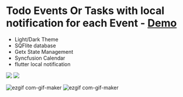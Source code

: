 # Todo Events Or Tasks with local notification for each Event  - <a href="https://youtu.be/46nVCXpPo00">Demo</a>
 
 - Light/Dark Theme
 - SQFlite database
 -  Getx State Management
 - Syncfusion Calendar 
 - flutter local notification

<img src="https://user-images.githubusercontent.com/78031951/173202162-dd62398f-fbf0-4471-a8a9-516e6126fb72.png">
<img src="https://user-images.githubusercontent.com/78031951/173202163-fffb8b10-8d47-4bf6-95e2-70cb2065dd89.png">


![ezgif com-gif-maker](https://user-images.githubusercontent.com/78031951/157430155-31326f52-489a-4989-98e6-bd5710bdbcea.gif)
![ezgif com-gif-maker](https://user-images.githubusercontent.com/78031951/157837268-0942788e-867e-4cbf-8bfa-c1de959a87c6.gif)


